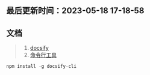 <!--
 * @Description:
 * @Author: panrui
 * @Date: 2023-05-18 17:18:30
 * @LastEditTime: 2023-05-19 08:39:32
 * @LastEditors: panrui
 * 不忘初心,不负梦想
-->

## 最后更新时间：2023-05-18 17-18-58

## 文档

> 1.  [docsify](https://docsify.js.org/#/?id=docsify)
> 2.  [命令行工具](https://github.com/docsifyjs/docsify-cli)

```js
npm install -g docsify-cli
```
